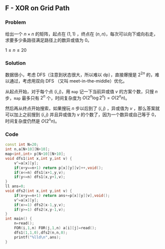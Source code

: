 ## F - XOR on Grid Path

### Problem

给出一个 $n\times n$ 的矩阵，起点在 $(1,1)$ ，终点在 $(n,n)$，每次可以向下或向右走，求要多少条路径满足路径上的数异或值为 $0$。

$1\le n\le 20$

### Solution

数据很小，考虑 DFS（注意到状态很大，所以难以 dp），直接爆搜是 $2^{2n}$ 的，难以通过，考虑用双向 DFS （又叫 meet-in-the-middle）优化。

从起点开始，对于每个点 $(i,j)$，用  `map` 记一下当前异或值 $v$ 的方案个数，只搜 $n$ 步，`map` 最多只有 $2^n$ 个，时间复杂度为 $O(2^n\log 2^n)=O(2^nn)$。

然后再从终点开始搜索，如果搜玩 $n$ 步以后到了 $(i,j)$ ，异或值为 $v$ ，那么答案就可以加上之前搜到 $(i,j)$ 并且异或值为 $v$ 的个数了，因为一个数异或自己等于 $0$，时间复杂度仍然是 $O(2^nn)$。

### Code
```cpp
const int N=20;
int n,a[N+10][N+10];
map<int,int> p[N+10][N+10];
void dfs1(int x,int y,int v) {
    v^=a[x][y];
    if(x+y==n+1) return p[x][y][v]++,void();
    if(x<=n) dfs1(x+1,y,v);
    if(y<=n) dfs1(x,y+1,v);
}
ll ans=0;
void dfs2(int x,int y,int v) {
    if(x+y==n+1) return ans+=p[x][y][v],void();
    v^=a[x][y];
    if(x>=1) dfs2(x-1,y,v);
    if(y>=1) dfs2(x,y-1,v);
}
int main() {
    n=read();
    FOR(i,1,n) FOR(j,1,n) a[i][j]=read();
    dfs1(1,1,0),dfs2(n,n,0);
    printf("%lld\n",ans);
}
```
